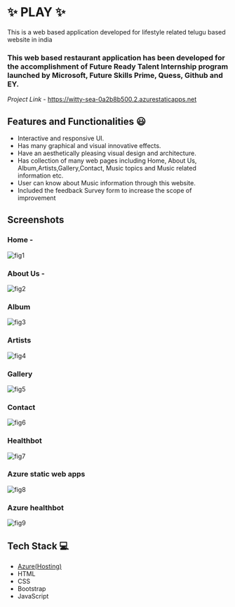 # ✨ PLAY  ✨

This is a web based application developed for lifestyle related telugu based website in india

### This web based restaurant application has been developed for the accomplishment of Future Ready Talent Internship program launched by Microsoft, Future Skills Prime, Quess, Github and EY.


*Project Link* - https://witty-sea-0a2b8b500.2.azurestaticapps.net


## Features and Functionalities 😃

- Interactive and responsive UI.
- Has many graphical and visual innovative effects.
- Have an aesthetically pleasing visual design and architecture.
- Has collection of many web pages including Home, About Us, Album,Artists,Gallery,Contact, Music topics and Music related information etc.
- User can know about Music information through this website.
- Included the feedback Survey form to increase the scope of improvement 

## Screenshots


### Home -

![fig1](https://user-images.githubusercontent.com/116338498/208364303-7e21c522-bae9-4632-afcb-459556f045a2.png)


   

### About Us -


![fig2](https://user-images.githubusercontent.com/116338498/208364441-109c81f7-862d-4fff-9ffc-44d336cdd139.png)




### Album

![fig3](https://user-images.githubusercontent.com/116338498/208364547-4fa362a6-5f03-4272-acc3-11946ebf41e5.png)








### Artists


![fig4](https://user-images.githubusercontent.com/116338498/208364685-7bef8557-46b6-436f-8474-ca7ab3d850d4.png)








### Gallery

![fig5](https://user-images.githubusercontent.com/116338498/208364826-d4b3ce90-10a9-461c-967d-f11ff5b1feca.png)







### Contact


![fig6](https://user-images.githubusercontent.com/116338498/208364936-edf209d4-3500-4d3c-8071-070da5269765.png)








### Healthbot

![fig7](https://user-images.githubusercontent.com/116338498/208365060-81f342b4-d282-402f-ad35-b5638a7d15cd.png)









### Azure static web apps


![fig8](https://user-images.githubusercontent.com/116338498/208365216-43079e1a-b790-4834-9a83-6a7cb065b1c8.png)







### Azure healthbot


![fig9](https://user-images.githubusercontent.com/116338498/208365316-16be8689-b15d-46a9-9756-ff69601cc739.png)




## Tech Stack 💻

- [Azure(Hosting)](https://azure.microsoft.com/en-in/features/azure-portal/)
- HTML
- CSS
- Bootstrap
- JavaScript
